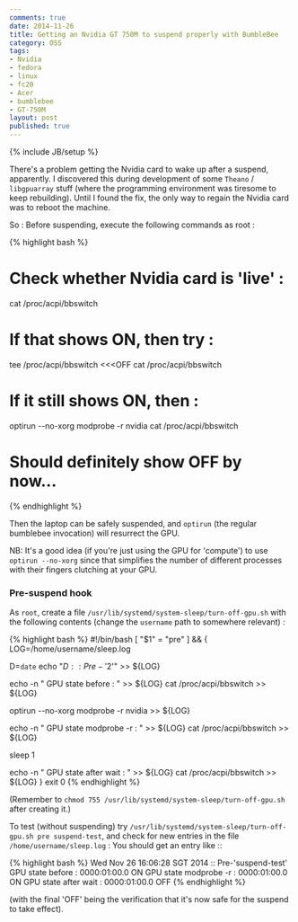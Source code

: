 ```yaml
---
comments: true
date: 2014-11-26
title: Getting an Nvidia GT 750M to suspend properly with BumbleBee
category: OSS
tags:
- Nvidia
- fedora
- linux
- fc20
- Acer
- bumblebee
- GT-750M
layout: post
published: true
---
```

{% include JB/setup %}

There's a problem getting the Nvidia card to wake up after a suspend, apparently.  I discovered this during development of some ```Theano``` / ```libgpuarray``` stuff (where the programming environment was tiresome to keep rebuilding).  Until I found the fix, the only way to regain the Nvidia card was to reboot the machine.

So : Before suspending, execute the following commands as root :

{% highlight bash %}
# Check whether Nvidia card is 'live' :
cat /proc/acpi/bbswitch 

# If that shows ON, then try :
tee /proc/acpi/bbswitch <<<OFF
cat /proc/acpi/bbswitch 

# If it still shows ON, then :
optirun --no-xorg modprobe -r nvidia
cat /proc/acpi/bbswitch 

# Should definitely show OFF by now...
{% endhighlight %}

Then the laptop can be safely suspended, and ```optirun``` (the regular bumblebee invocation) will resurrect the GPU.

NB: It's a good idea (if you're just using the GPU for 'compute') to use ```optirun --no-xorg``` since that simplifies the number of different processes with their fingers clutching at your GPU.

### Pre-suspend hook 

As ```root```, create a file ```/usr/lib/systemd/system-sleep/turn-off-gpu.sh``` with the following contents (change the ```username``` path to somewhere relevant) :

{% highlight bash %}
#!/bin/bash
[ "$1" = "pre" ] && {
  LOG=/home/username/sleep.log
  
  D=`date`
  echo "${D} :: Pre-'$2'" >> ${LOG}
  
  echo -n "  GPU state before      : " >> ${LOG}
  cat /proc/acpi/bbswitch >> ${LOG}
  
  optirun --no-xorg modprobe -r nvidia >> ${LOG}
  
  echo -n "  GPU state modprobe -r : " >> ${LOG}
  cat /proc/acpi/bbswitch >> ${LOG}
  
  sleep 1
  
  echo -n "  GPU state after wait  : " >> ${LOG}
  cat /proc/acpi/bbswitch >> ${LOG}
}
exit 0
{% endhighlight %}

(Remember to ```chmod 755 /usr/lib/systemd/system-sleep/turn-off-gpu.sh``` after creating it.)

To test (without suspending) try ```/usr/lib/systemd/system-sleep/turn-off-gpu.sh pre suspend-test```, and check for new entries in the file ```/home/username/sleep.log``` : You should get an entry like ::

{% highlight bash %}
Wed Nov 26 16:06:28 SGT 2014 :: Pre-'suspend-test'
  GPU state before      : 0000:01:00.0 ON
  GPU state modprobe -r : 0000:01:00.0 ON
  GPU state after wait  : 0000:01:00.0 OFF
{% endhighlight %}

(with the final 'OFF' being the verification that it's now safe for the suspend to take effect).

